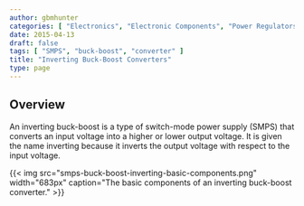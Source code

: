 ```yaml
---
author: gbmhunter
categories: [ "Electronics", "Electronic Components", "Power Regulators" ]
date: 2015-04-13
draft: false
tags: [ "SMPS", "buck-boost", "converter" ]
title: "Inverting Buck-Boost Converters"
type: page
---
```


## Overview

An inverting buck-boost is a type of switch-mode power supply (SMPS) that converts an input voltage into a higher or lower output voltage. It is given the name inverting because it inverts the output voltage with respect to the input voltage.

{{< img src="smps-buck-boost-inverting-basic-components.png" width="683px" caption="The basic components of an inverting buck-boost converter."  >}}
